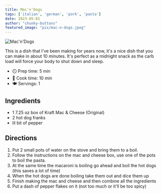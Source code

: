 ```yaml
---
title: Mac'n'Dogs
tags: ['italian', 'german', 'pork', 'pasta']
date: 2023-05-01
author: "chunky-buttons"
featured_image: "pix/mac-n-dogs.jpeg"
---
```


![Mac'n'Dogs](/pix/mac-n-dogs.jpeg)

This is a dish that I've been making for years now, it's a nice dish that you can
make in about 10 minutes. 
It's perfect as a midnight snack as the carb load will force your body to shut down and sleep.

- ⏲️ Prep time: 5 min
- 🍳 Cook time: 10 min
- 🍽️ Servings: 1

## Ingredients

- 1 7.25 oz box of Kraft Mac & Cheese (Original)
- 2 hot dog franks
- lil bit of pepper

## Directions

1. Put 2 small pots of water on the stove and bring them to a boil. 
2. Follow the instructions on the mac and cheese box, use one of the pots to boil the pasta.
3. At the same time the macaroni is boiling go ahead and boil the hot dogs (this saves a lot of time)
4. When the hot dogs are done boiling take them out and dice them up
5. Finish making the mac and cheese and then combine all the ingredients
6. Put a dash of pepper flakes on it (not too much or it'll be too spicy)